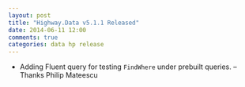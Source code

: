 ```yaml
---
layout: post
title: "Highway.Data v5.1.1 Released"
date: 2014-06-11 12:00
comments: true
categories: data hp release
---
```


* Adding Fluent query for testing `FindWhere` under prebuilt queries. – Thanks Philip Mateescu
